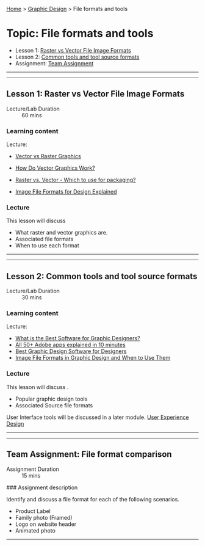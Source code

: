 [Home](../index.md) > [Graphic Design](./graphic-design-module.md) > File formats and tools

# Topic: File formats and tools

* Lesson 1: [Raster vs Vector File Image Formats](#lesson-1)
* Lesson 2: [Common tools and tool source formats](#lesson-2)
* Assignment: [Team Assignment](#assignment)

---
---

## Lesson 1: Raster vs Vector File Image Formats

<dl>
<dt>Lecture/Lab Duration</dt>
<dd>60 mins</dd>
</dl>

### Learning content 

Lecture:

* [Vector vs Raster Graphics](https://www.youtube.com/watch?v=p2thSkOa_Xg)

* [How Do Vector Graphics Work?](https://www.youtube.com/watch?v=W2xknX3k6FY)

* [Raster vs. Vector - Which to use for packaging?](https://www.slideshare.net/PakFactory/raster-vs-vector-which-to-use-for-packaging)

* [Image File Formats for Design Explained](https://www.youtube.com/watch?v=eec2kteGkcM)

  

### Lecture

This lesson will discuss

* What raster and vector graphics are.
* Associated file formats
* When to use each format

---
---
## Lesson 2: Common tools and tool source formats

<dl>
<dt>Lecture/Lab Duration</dt>
<dd>30 mins</dd>
</dl>

### Learning content 

Lecture:

* [What is the Best Software for Graphic Designers?](https://www.youtube.com/watch?v=9nUOX_oZnRg)
* [All 50+ Adobe apps explained in 10 minutes](https://www.youtube.com/watch?v=7W0ISI3yqwo)
* [Best Graphic Design Software for Designers](https://www.pixpa.com/blog/graphic-design-software)
* [Image File Formats in Graphic Design and When to Use Them](https://designshifu.com/image-file-formats-in-graphic-design-and-when-to-use-them/)

### Lecture

This lesson will discuss .

* Popular graphic design tools
* Associated Source file formats

User Interface tools will be discussed in a later module. [User Experience Design](./user-experience-design/user-experience-design-module.md)

---
---

## Team Assignment:  File format comparison

<dl>
<dt>Assignment Duration</dt>
<dd>15 mins</dd>
</dl>
### Assignment description

Identify and discuss a file format for each of the following scenarios.

* Product Label 
* Family photo (Framed)
* Logo on website header
* Animated photo

---

